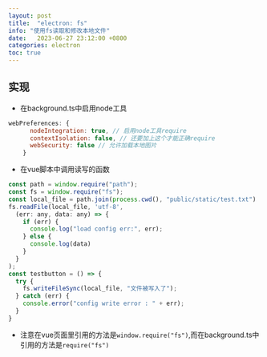 ```yaml
---
layout: post
title:  "electron: fs"
info: "使用fs读取和修改本地文件"
date:   2023-06-27 23:12:00 +0800
categories: electron
toc: true
---
```


## 实现


- 在background.ts中启用node工具
```js
webPreferences: {
      nodeIntegration: true, // 启用node工具require
      contextIsolation: false, // 还要加上这个才能正确require
      webSecurity: false // 允许加载本地图片
    }
```

- 在vue脚本中调用读写的函数
```js
const path = window.require("path");
const fs = window.require("fs");
const local_file = path.join(process.cwd(), "public/static/test.txt")
fs.readFile(local_file, 'utf-8',
  (err: any, data: any) => {
    if (err) {
      console.log("load config err:", err);
    } else {
      console.log(data)
    }
  }
);
const testbutton = () => {
  try {
    fs.writeFileSync(local_file, "文件被写入了");
  } catch (err) {
    console.error("config write error : " + err);
  }
}
```

- 注意在vue页面里引用的方法是```window.require("fs")```,而在background.ts中引用的方法是```require("fs")```





